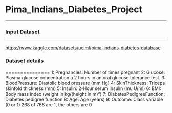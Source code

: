 # Pima_Indians_Diabetes_Project
------------------------------
### Input Dataset
********************
https://www.kaggle.com/datasets/uciml/pima-indians-diabetes-database

### Dataset details
===============
1: Pregnancies: Number of times pregnant
2: Glucose: Plasma glucose concentration a 2 hours in an oral glucose tolerance test.
3: BloodPressure: Diastolic blood pressure (mm Hg)
4: SkinThickness: Triceps skinfold thickness (mm)
5: Insulin: 2-Hour serum insulin (mu U/ml)
6: BMI: Body mass index (weight in kg/(height in m)²)
7: DiabetesPedigreeFunction: Diabetes pedigree function
8: Age: Age (years)
9: Outcome: Class variable (0 or 1) 268 of 768 are 1, the others are 0
